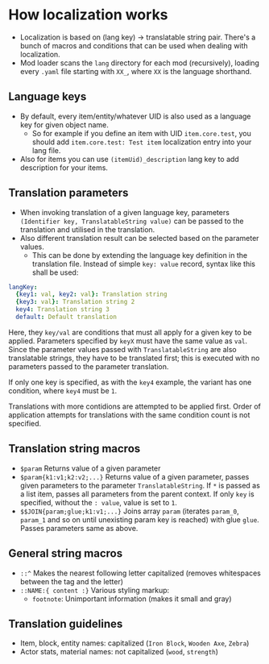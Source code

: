 # How localization works
* Localization is based on (lang key) -> translatable string pair. There's a bunch of macros and conditions that can be used when dealing with localization.
* Mod loader scans the `lang` directory for each mod (recursively), loading every `.yaml` file starting with `XX_`, where `XX` is the language shorthand.

## Language keys
* By default, every item/entity/whatever UID is also used as a language key for given object name.
  * So for example if you define an item with UID `item.core.test`, you should add `item.core.test: Test item` localization entry into your lang file.
* Also for items you can use `(itemUid)_description` lang key to add description for your items.

## Translation parameters
* When invoking translation of a given language key, parameters `(Identifier key, TranslatableString value)` can be passed to the translation and utilised in the translation.
* Also different translation result can be selected based on the parameter values.
  * This can be done by extending the language key definition in the translation file. Instead of simple `key: value` record, syntax like this shall be used:

```yaml
langKey:
  {key1: val, key2: val}: Translation string
  {key3: val}: Translation string 2
  key4: Translation string 3
  default: Default translation
```

Here, they `key/val` are conditions that must all apply for a given key to be applied. Parameters specified by `keyX` must have the same value as `val`. Since the parameter values passed with `TranslatableString` are also translatable strings, they have to be translated first; this is executed with no parameters passed to the parameter translation.

If only one key is specified, as with the `key4` example, the variant has one condition, where `key4` must be `1`.

Translations with more contidions are attempted to be applied first. Order of application attempts for translations with the same condition count is not specified.

## Translation string macros
* `$param` Returns value of a given parameter
* `$param{k1:v1;k2:v2;...}` Returns value of a given parameter, passes given parameters to the parameter `TranslatableString`. If `*` is passed as a list item, passes all parameters from the parent context. If only `key` is specified, without the `: value`, value is set to `1`.
* `$$JOIN{param;glue;k1:v1;...}` Joins array `param` (iterates `param_0`, `param_1` and so on until unexisting param key is reached) with glue `glue`. Passes parameters same as above.

## General string macros
* `::^` Makes the nearest following letter capitalized (removes whitespaces between the tag and the letter)
* `::NAME:{ content :}` Various styling markup:
  * `footnote`: Unimportant information (makes it small and gray)

## Translation guidelines
* Item, block, entity names: capitalized (`Iron Block`, `Wooden Axe`, `Zebra`)
* Actor stats, material names: not capitalized (`wood`, `strength`)